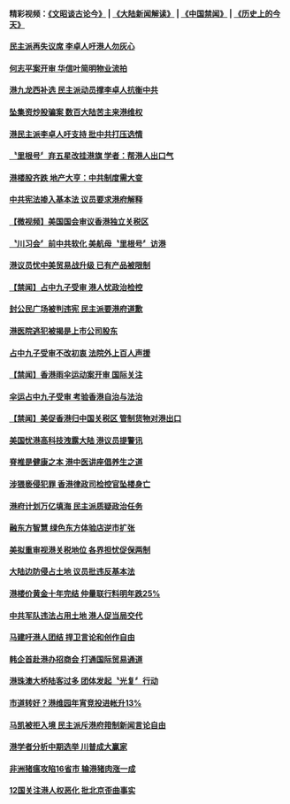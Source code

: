 #### 精彩视频：[《文昭谈古论今》](https://github.com/gfw-breaker/wenzhao/blob/master/README.md?t=11271231) | [《大陆新闻解读》](https://github.com/gfw-breaker/ntdtv-comedy/blob/master/README.md?t=11271231) | [《中国禁闻》](https://github.com/gfw-breaker/ntdtv-news/blob/master/README.md?t=11271231) | [《历史上的今天》](https://github.com/gfw-breaker/today-in-history/blob/master/README.md?t=11271231) 

#### [民主派再失议席 李卓人吁港人勿灰心](../pages/news205/a1400881.md?t=11271231) 

#### [何志平案开审 华信叶简明物业流拍](../pages/news205/a1400833.md?t=11271231) 

#### [港九龙西补选 民主派动员撑李卓人抗衡中共](../pages/news205/a1400746.md?t=11271231) 

#### [坠集资炒股骗案 数百大陆苦主来港维权](../pages/news205/a1400759.md?t=11271231) 

#### [港民主派李卓人吁支持 批中共打压选情](../pages/news205/a1400566.md?t=11271231) 

#### [〝里根号〞弃五星改挂港旗 学者：帮港人出口气](../pages/news205/a1400563.md?t=11271231) 

#### [港楼股齐跌 地产大亨：中共制度需大变](../pages/news205/a1400522.md?t=11271231) 

#### [中共宪法掺入基本法 议员要求港府解释](../pages/news205/a1400428.md?t=11271231) 

#### [【微视频】美国国会审议香港独立关税区](../pages/news205/a1400276.md?t=11271231) 

#### [〝川习会〞前中共软化 美航母〝里根号〞访港](../pages/news205/a1400272.md?t=11271231) 

#### [港议员忧中美贸易战升级 已有产品被限制](../pages/news205/a1400277.md?t=11271231) 

#### [【禁闻】占中九子受审 港人忧政治检控](../pages/news205/a1400130.md?t=11271231) 

#### [封公民广场被判违宪 民主派要港府道歉](../pages/news205/a1400129.md?t=11271231) 

#### [港医院逃犯被揭是上市公司股东](../pages/news205/a1400103.md?t=11271231) 

#### [占中九子受审不改初衷 法院外上百人声援](../pages/news205/a1399956.md?t=11271231) 

#### [【禁闻】香港雨伞运动案开审 国际关注](../pages/news205/a1399991.md?t=11271231) 

#### [伞运占中九子受审 考验香港自治与法治](../pages/news205/a1399973.md?t=11271231) 

#### [【禁闻】美促香港归中国关税区 管制货物对港出口](../pages/news205/a1399861.md?t=11271231) 

#### [美国忧港高科技洩露大陆 港议员提警讯](../pages/news205/a1399858.md?t=11271231) 

#### [脊椎是健康之本 港中医讲座倡养生之道](../pages/news205/a1399855.md?t=11271231) 

#### [涉猥亵侵犯罪 香港律政司检控官坠楼身亡](../pages/news205/a1399724.md?t=11271231) 

#### [港府计划万亿填海 民主派质疑政治任务](../pages/news205/a1399639.md?t=11271231) 

#### [融东方智慧 绿色东方体验店逆市扩张](../pages/news205/a1399611.md?t=11271231) 

#### [美拟重审视港关税地位 各界担忧促保两制](../pages/news205/a1399503.md?t=11271231) 

#### [大陆边防侵占土地 议员批违反基本法](../pages/news205/a1399365.md?t=11271231) 

#### [港楼价黄金十年完结 仲量联行料明年跌25%](../pages/news205/a1399337.md?t=11271231) 

#### [中共军队违法占用土地 港人促当局交代](../pages/news205/a1399200.md?t=11271231) 

#### [马建吁港人团结 捍卫言论和创作自由](../pages/news205/a1399160.md?t=11271231) 

#### [韩企首赴港办招商会 打通国际贸易通道](../pages/news205/a1399063.md?t=11271231) 

#### [港珠澳大桥陆客过多 团体发起〝光复〞行动](../pages/news205/a1398947.md?t=11271231) 

#### [市道转好？港维园年宵竞投进帐升13%](../pages/news205/a1398859.md?t=11271231) 

#### [马凯被拒入境 民主派斥港府箝制新闻言论自由](../pages/news205/a1398738.md?t=11271231) 

#### [港学者分析中期选举 川普成大赢家](../pages/news205/a1398594.md?t=11271231) 

#### [非洲猪瘟攻陷16省市 输港猪肉涨一成](../pages/news205/a1398584.md?t=11271231) 

#### [12国关注港人权恶化 批北京歪曲事实](../pages/news205/a1398457.md?t=11271231) 

